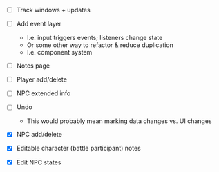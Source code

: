 * [ ] Track windows + updates
* [ ] Add event layer
  * I.e. input triggers events; listeners change state
  * Or some other way to refactor & reduce duplication
  * I.e. component system
* [ ] Notes page
* [ ] Player add/delete
* [ ] NPC extended info
* [ ] Undo
  * This would probably mean marking data changes
    vs. UI changes

* [x] NPC add/delete
* [x] Editable character (battle participant) notes
* [x] Edit NPC states
